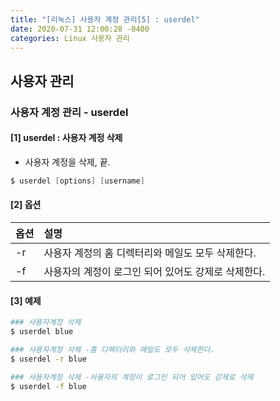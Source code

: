```yaml
---
title: "[리눅스] 사용자 계정 관리[5] : userdel"
date: 2020-07-31 12:00:28 -0400
categories: Linux 사용자 관리
---
```


## 사용자 관리 

### 사용자 계정 관리 - userdel

#### [1] userdel : 사용자 계정 삭제
- 사용자 계정을 삭제, 끝.

```s
$ userdel [options] [username]
```

#### [2] 옵션

|옵션            |설명                                |
|:--------------|:-----------------------------------|
|-r|사용자 계정의 홈 디렉터리와 메일도 모두 삭제한다.|
|-f|사용자의 계정이 로그인 되어 있어도 강제로 삭제한다.|


#### [3] 예제
```bash
### 사용자계정 삭제
$ userdel blue

### 사용자계정 삭제 -홈 디렉터리와 메일도 모두 삭제한다.
$ userdel -r blue

### 사용자계정 삭제 -사용자의 계정이 로그인 되어 있어도 강제로 삭제
$ userdel -f blue
```